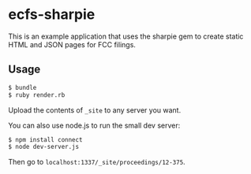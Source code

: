 # ecfs-sharpie

This is an example application that uses the sharpie gem to create static HTML and JSON pages for FCC filings.

## Usage

```sh
$ bundle
$ ruby render.rb
```

Upload the contents of `_site` to any server you want.

You can also use node.js to run the small dev server:

```sh
$ npm install connect
$ node dev-server.js
```

Then go to `localhost:1337/_site/proceedings/12-375`.